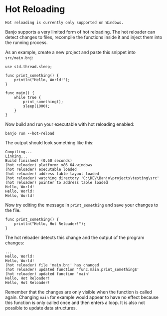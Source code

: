# Hot Reloading

```{note}
Hot reloading is currently only supported on Windows.
```

Banjo supports a very limited form of hot reloading. The hot reloader can detect changes to files, recompile
the functions inside it and inject them into the running process.

As an example, create a new project and paste this snippet into ```src/main.bnj```:

```banjo
use std.thread.sleep;

func print_something() {
    println("Hello, World!");
}

func main() {
    while true {
        print_something();
        sleep(1000);
    }
}
```

Now build and run your executable with hot reloading enabled:

```
banjo run --hot-reload
```

The output should look something like this:

```
Compiling...
Linking...
Build finished! (0.60 seconds)
(hot reloader) platform: x86_64-windows
(hot reloader) executable loaded
(hot reloader) address table layout loaded
(hot reloader) watching directory 'C:\DEV\Banjo\projects\testing\src'
(hot reloader) pointer to address table loaded
Hello, World!
Hello, World!
Hello, World!
```

Now try editing the message in ```print_something``` and save your changes to the file.

```banjo
func print_something() {
    println("Hello, Hot Reloader!");
}
```

The hot reloader detects this change and the output of the program changes:

```
...
Hello, World!
Hello, World!
(hot reloader) file 'main.bnj' has changed
(hot reloader) updated function 'func.main.print_something$'
(hot reloader) updated function 'main'
Hello, Hot Reloader!
Hello, Hot Reloader!
```

Remember that the changes are only visible when the function is called again. Changing ```main``` for example
would appear to have no effect because this function is only called once and then enters a loop. It is also
not possible to update data structures.
